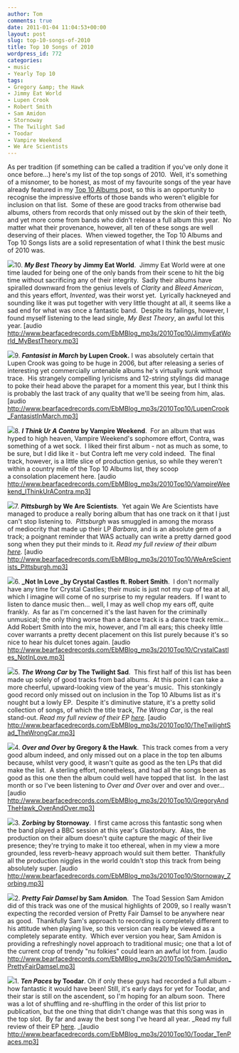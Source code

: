 ```yaml
---
author: Tom
comments: true
date: 2011-01-04 11:04:53+00:00
layout: post
slug: top-10-songs-of-2010
title: Top 10 Songs of 2010
wordpress_id: 772
categories:
- music
- Yearly Top 10
tags:
- Gregory &amp; the Hawk
- Jimmy Eat World
- Lupen Crook
- Robert Smith
- Sam Amidon
- Stornoway
- The Twilight Sad
- Toodar
- Vampire Weekend
- We Are Scientists
---
```




As per tradition (if something can be called a tradition if you've only done it once before...) here's my list of the top songs of 2010.  Well, it's something of a misnomer, to be honest, as most of my favourite songs of the year have already featured in my [Top 10 Albums ](http://eatenbymonsters.wordpress.com/2010/12/30/top-10-albums-of-2010/)post, so this is an opportunity to recognise the impressive efforts of those bands who weren't eligible for inclusion on that list.  Some of these are good tracks from otherwise bad albums, others from records that only missed out by the skin of their teeth, and yet more come from bands who didn't release a full album this year.  No matter what their provenance, however, all ten of these songs are well deserving of their places.  When viewed together, the Top 10 Albums and Top 10 Songs lists are a solid representation of what I think the best music of 2010 was.

[![](http://eatenbymonsters.files.wordpress.com/2011/01/my-best-theory.jpg?w=150)](http://eatenbymonsters.files.wordpress.com/2011/01/my-best-theory.jpg)10. **_My Best Theory_ by Jimmy Eat World**.  Jimmy Eat World were at one time lauded for being one of the only bands from their scene to hit the big time without sacrificing any of their integrity.  Sadly their albums have spiralled downward from the genius levels of _Clarity_ and _Bleed American_, and this years effort, _Invented_, was their worst yet.  Lyrically hackneyed and sounding like it was put together with very little thought at all, it seems like a sad end for what was once a fantastic band.  Despite its failings, however, I found myself listening to the lead single, _My Best Theory_, an awful lot this year. [audio http://www.bearfacedrecords.com/EbMBlog_mp3s/2010Top10/JimmyEatWorld_MyBestTheory.mp3]

[![](http://eatenbymonsters.files.wordpress.com/2011/01/lupen-crook-the-pros-and-cons-of-eating-out-300x300.jpg?w=150)](http://eatenbymonsters.files.wordpress.com/2011/01/lupen-crook-the-pros-and-cons-of-eating-out-300x300.jpg)9. **_Fantasist in March_ by Lupen Crook.** I was absolutely certain that Lupen Crook was going to be huge in 2006, but after releasing a series of interesting yet commercially untenable albums he's virtually sunk without trace.  His strangely compelling lyricisms and 12-string stylings did manage to poke their head above the parapet for a moment this year, but I think this is probably the last track of any quality that we'll be seeing from him, alas. [audio http://www.bearfacedrecords.com/EbMBlog_mp3s/2010Top10/LupenCrook_FantasistInMarch.mp3]

[![](http://eatenbymonsters.files.wordpress.com/2011/01/vampireweekend_contra.jpg?w=148)](http://eatenbymonsters.files.wordpress.com/2011/01/vampireweekend_contra.jpg)8. **_I Think Ur A Contra_ by Vampire Weekend**.  For an album that was hyped to high heaven, Vampire Weekend's sophomore effort, Contra, was something of a wet sock.  I liked their first album - not as much as some, to be sure, but I did like it - but Contra left me very cold indeed.  The final track, however, is a little slice of production genius, so while they weren't within a country mile of the Top 10 Albums list, they scoop a consolation placement here. [audio http://www.bearfacedrecords.com/EbMBlog_mp3s/2010Top10/VampireWeekend_IThinkUrAContra.mp3]

[![](http://eatenbymonsters.files.wordpress.com/2011/01/wearescientists_barbara.jpg?w=150)](http://eatenbymonsters.files.wordpress.com/2011/01/wearescientists_barbara.jpg)7. **_Pittsburgh_ by We Are Scientists**.  Yet again We Are Scientists have managed to produce a really boring album that has one track on it that I just can't stop listening to.  _Pittsburgh_ was smuggled in among the morass of mediocrity that made up their LP _Barbara_, and is an absolute gem of a track; a poignant reminder that WAS actually can write a pretty darned good song when they put their minds to it. _Read my full review of their album [here](http://eatenbymonsters.wordpress.com/2010/10/14/barbara-we-are-scientists/)._ [audio http://www.bearfacedrecords.com/EbMBlog_mp3s/2010Top10/WeAreScientists_Pittsburgh.mp3]

[![](http://eatenbymonsters.files.wordpress.com/2011/01/robertsmith.jpg?w=150)](http://eatenbymonsters.files.wordpress.com/2011/01/robertsmith.jpg)6. **_Not In Love _by Crystal Castles ft. Robert Smith**.  I don't normally have any time for Crystal Castles; their music is just not my cup of tea at all, which I imagine will come of no surprise to my regular readers.  If I want to listen to dance music then... well, I may as well chop my ears off, quite frankly.  As far as I'm concerned it's the last haven for the criminally unmusical; the only thing worse than a dance track is a dance track remix... Add Robert Smith into the mix, however, and I'm all ears; this cheeky little cover warrants a pretty decent placement on this list purely because it's so nice to hear his dulcet tones again. [audio http://www.bearfacedrecords.com/EbMBlog_mp3s/2010Top10/CrystalCastles_NotInLove.mp3]

[![](http://eatenbymonsters.files.wordpress.com/2011/01/thetwilightsad_thewrongcar.jpg?w=150)](http://eatenbymonsters.files.wordpress.com/2011/01/thetwilightsad_thewrongcar.jpg)5. **_The Wrong Car_ by The Twilight Sad**.  This first half of this list has been made up solely of good tracks from bad albums.  At this point I can take a more cheerful, upward-looking view of the year's music.  This stonkingly good record only missed out on inclusion in the Top 10 Albums list as it's nought but a lowly EP.  Despite it's diminutive stature, it's a pretty solid collection of songs, of which the title track, _The Wrong Car_, is the real stand-out. _Read my full review of their EP [here](http://eatenbymonsters.wordpress.com/2010/10/04/the-wrong-car-the-twilight-sad/)._ [audio http://www.bearfacedrecords.com/EbMBlog_mp3s/2010Top10/TheTwilightSad_TheWrongCar.mp3]

[![](http://eatenbymonsters.files.wordpress.com/2011/01/gregoryandthehawk_leche.jpg?w=148)](http://eatenbymonsters.files.wordpress.com/2011/01/gregoryandthehawk_leche.jpg)4. **_Over and Over_ by Gregory & the Hawk**.  This track comes from a very good album indeed, and only missed out on a place in the top ten albums because, whilst very good, it wasn't quite as good as the ten LPs that did make the list.  A sterling effort, nonetheless, and had all the songs been as good as this one then the album could well have topped that list.  In the last month or so I've been listening to _Over and Over_ over and over and over...[audio http://www.bearfacedrecords.com/EbMBlog_mp3s/2010Top10/GregoryAndTheHawk_OverAndOver.mp3]

[![](http://eatenbymonsters.files.wordpress.com/2011/01/stornoway_zorbing.jpg?w=150)](http://eatenbymonsters.files.wordpress.com/2011/01/stornoway_zorbing.jpg)3. **_Zorbing_ by Stornoway**.  I first came across this fantastic song when the band played a BBC session at this year's Glastonbury.  Alas, the production on their album doesn't quite capture the magic of their live presence; they're trying to make it too ethereal, when in my view a more grounded, less reverb-heavy approach would suit them better.  Thankfully all the production niggles in the world couldn't stop this track from being absolutely super. [audio http://www.bearfacedrecords.com/EbMBlog_mp3s/2010Top10/Stornoway_Zorbing.mp3]

[![](http://eatenbymonsters.files.wordpress.com/2011/01/samamidon_iseethesign.jpg?w=150)](http://eatenbymonsters.files.wordpress.com/2011/01/samamidon_iseethesign.jpg)2. **_Pretty Fair Damsel_ by Sam Amidon**.  The Toad Session Sam Amidon did of this track was one of the musical highlights of 2009, so I really wasn't expecting the recorded version of Pretty Fair Damsel to be anywhere near as good.  Thankfully Sam's approach to recording is completely different to his attitude when playing live, so this version can really be viewed as a completely separate entity.  Which ever version you hear, Sam Amidon is providing a refreshingly novel approach to traditional music; one that a lot of the current crop of trendy "nu folkies" could learn an awful lot from. [audio http://www.bearfacedrecords.com/EbMBlog_mp3s/2010Top10/SamAmidon_PrettyFairDamsel.mp3]

[![](http://eatenbymonsters.files.wordpress.com/2011/01/toodar_tenpaces.jpg?w=150)](http://eatenbymonsters.files.wordpress.com/2011/01/toodar_tenpaces.jpg)1. **_Ten Paces_ by Toodar**. Oh if only these guys had recorded a full album - how fantastic it would have been! Still, it's early days for yet for Toodar, and their star is still on the ascendent, so I'm hoping for an album soon.  There was a lot of shuffling and re-shuffling in the order of this list prior to publication, but the one thing that didn't change was that this song was in the top slot.  By far and away the best song I've heard all year. _Read my full review of their EP [here](http://eatenbymonsters.wordpress.com/2010/10/22/toodar/). _[audio http://www.bearfacedrecords.com/EbMBlog_mp3s/2010Top10/Toodar_TenPaces.mp3]


